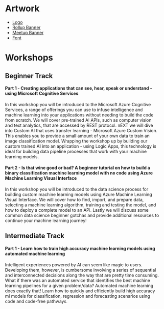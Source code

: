 # Artwork

- [Logo](https://globalaibootcamp.blob.core.windows.net/artwork/logo.png)
- [Rollup Banner](https://globalaibootcamp.blob.core.windows.net/artwork/ainight_rollup-banner.psd)
- [Meetup Banner](https://globalaibootcamp.blob.core.windows.net/artwork/ainight_banner.psd)
- [Font](https://globalaibootcamp.blob.core.windows.net/artwork/font_quicksand.zip)


# Workshops

## Beginner Track
 
#### Part 1 - Creating applications that can see, hear, speak or understand - using Microsoft Cognitive Services
In this workshop you will be introduced to the Microsoft Azure Cognitive Services, a range of offerings you can use to infuse intelligence and machine learning into your applications without needing to build the code from scratch. We will cover pre-trained AI APIs, such as computer vision and text analytics, that are accessed by REST protocol. nEXT we will dive into Custom AI that uses transfer learning - Microsoft Azure Custom Vision. This enables you to provide a small amount of your own data to train an image classification model. Wrapping the workshop up by building our custom trained AI into an application - using Logic Apps, this technology is ideal for building data pipeline processes that work with your machine learning models.
 
 
####  Part 2 - Is that wine good or bad? A beginner tutorial on how to build a binary classification machine learning model with no code using Azure Machine Learning Visual Interface
In this workshop you will be introduced to the data science process for building custom machine learning models using Azure Machine Learning Visual Interface. We will cover how to find, import, and prepare data, selecting a machine learning algorithm, training and testing the model, and how to deploy a complete model to an API. Lastly we will discuss some common data science beginner gotchas and provide additional resources to continue your machine learning journey!
 
## Intermediate Track

#### Part 1 - Learn how to train high accuracy machine learning models using automated machine learning 
Intelligent experiences powered by AI can seem like magic to users. Developing them, however, is cumbersome involving a series of sequential and interconnected decisions along the way that are pretty time consuming. What if there was an automated service that identifies the best machine learning pipelines for a given problem/data? Automated machine learning does exactly that! Learn how to quickly and efficiently build high accuracy ml models for classification, regression and forecasting scenarios using code and code-free pathways.


